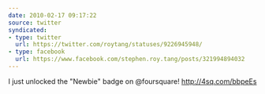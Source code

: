 ```yaml
---
date: 2010-02-17 09:17:22
source: twitter
syndicated:
- type: twitter
  url: https://twitter.com/roytang/statuses/9226945948/
- type: facebook
  url: https://www.facebook.com/stephen.roy.tang/posts/321994894032
---
```


I just unlocked the "Newbie" badge on @foursquare! http://4sq.com/bbpeEs